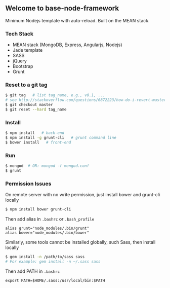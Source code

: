 ## Welcome to base-node-framework
Minimum Nodejs template with auto-reload. Built on the MEAN stack.

### Tech Stack
- MEAN stack (MongoDB, Express, Angularjs, Nodejs)
- Jade template
- SASS
- jQuery
- Bootstrap
- Grunt


### Reset to a git tag
```bash
$ git tag   # list tag_name, e.g., v0.1, ...
# see http://stackoverflow.com/questions/6872223/how-do-i-revert-master-branch-to-a-tag-in-git
$ git checkout master
$ git reset --hard tag_name
```

### Install
```bash
$ npm install   # back-end
$ npm install -g grunt-cli   # grunt command line
$ bower install   # front-end
```

### Run
```bash
$ mongod  # OR: mongod -f mongod.conf
$ grunt
```

### Permission Issues
On remote server with no write permission, just install bower and grunt-cli locally
```bash
$ npm install bower grunt-cli
```

Then add alias in `.bashrc` or `.bash_profile`
```
alias grunt="node_modules/.bin/grunt"
alias bower="node_modules/.bin/bower"
```

Similarly, some tools cannot be installed globally, such Sass, then install locally
```bash
$ gem install -n /path/to/sass sass
# For example: gem install -n ~/.sass sass
```
Then add PATH in `.bashrc`
```
export PATH=$HOME/.sass:/usr/local/bin:$PATH
```
